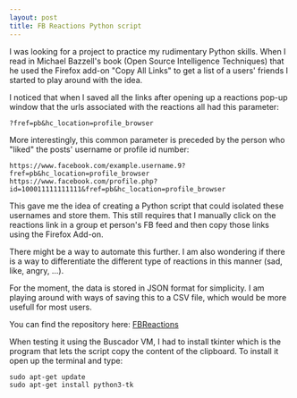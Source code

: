 ```yaml
---
layout: post
title: FB Reactions Python script
---
```


I was looking for a project to practice my rudimentary Python skills. When 
I read in Michael Bazzell's book (Open Source Intelligence Techniques) that he used
the Firefox add-on "Copy All Links" to get a list of a users' friends I started to play 
around with the idea.

I noticed that when I saved all the links after opening up a reactions pop-up window that
the urls associated with the reactions all had this parameter:
```
?fref=pb&hc_location=profile_browser
```

More interestingly, this common parameter is preceded by the person who "liked" the posts' username or profile id number:
```
https://www.facebook.com/example.username.9?fref=pb&hc_location=profile_browser
https://www.facebook.com/profile.php?id=100011111111111&fref=pb&hc_location=profile_browser
```

This gave me the idea of creating a Python script that could isolated these usernames and store them. This still requires
that I manually click on the reactions link in a group et person's FB feed and then copy those links using the Firefox Add-on.

There might be a way to automate this further. I am also wondering if there is a way to differentiate the different type
of reactions in this manner (sad, like, angry, ...).

For the moment, the data is stored in JSON format for simplicity. I am playing around with ways of saving this to a CSV file,
which would be more usefull for most users.

You can find the repository here: [FBReactions](https://github.com/BoredDunbar/FBReactions)

When testing it using the Buscador VM, I had to install tkinter which is the program that lets the script copy the content
of the clipboard. To install it open up the terminal and type:
```
sudo apt-get update
sudo apt-get install python3-tk
```

